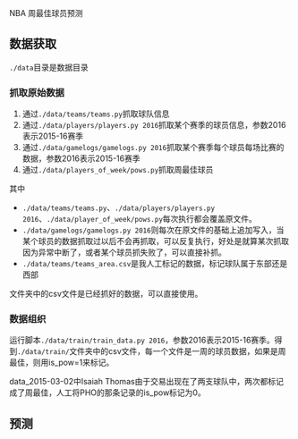 NBA 周最佳球员预测

## 数据获取

`./data`目录是数据目录

### 抓取原始数据

1. 通过`./data/teams/teams.py`抓取球队信息
2. 通过`./data/players/players.py 2016`抓取某个赛季的球员信息，参数2016表示2015-16赛季
3. 通过`./data/gamelogs/gamelogs.py 2016`抓取某个赛季每个球员每场比赛的数据，参数2016表示2015-16赛季
4. 通过`./data/players_of_week/pows.py`抓取周最佳球员

其中

- `./data/teams/teams.py`、`./data/players/players.py 2016`、`./data/player_of_week/pows.py`每次执行都会覆盖原文件。
- `./data/gamelogs/gamelogs.py 2016`则每次在原文件的基础上追加写入，当某个球员的数据抓取过以后不会再抓取，可以反复执行，好处是就算某次抓取因为异常中断了，或者某个球员抓失败了，可以直接补抓。
- `./data/teams/teams_area.csv`是我人工标记的数据，标记球队属于东部还是西部

文件夹中的csv文件是已经抓好的数据，可以直接使用。

### 数据组织

运行脚本`./data/train/train_data.py 2016`，参数2016表示2015-16赛季。得到`./data/train/`文件夹中的csv文件，每一个文件是一周的球员数据，如果是周最佳，则用is_pow=1来标记。

data_2015-03-02中Isaiah Thomas由于交易出现在了两支球队中，两次都标记成了周最佳，人工将PHO的那条记录的is_pow标记为0。


## 预测